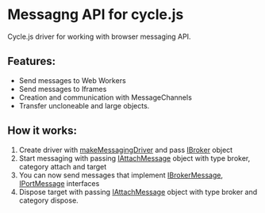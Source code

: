 # Messagng API for cycle.js
 Cycle.js driver for working with browser messaging API.
## Features:
 - Send messages to Web Workers
 - Send messages to Iframes
 - Creation and communication with MessageChannels
 - Transfer uncloneable and large objects.
## How it works:
 1. Create driver with [makeMessagingDriver](modules/_makemessagingdriver_.html#makemessagingdriver) and pass [IBroker](interfaces/_messagebroker_.ibroker.html) object
 2. Start messaging with passing [IAttachMessage](interfaces/_abstractbroker_.iattachmessage.html) object with type broker, category attach and target
 3. You can now send messages that implement [IBrokerMessage](interfaces/_abstractbroker_.ibrokermessage.html), [IPortMessage](interfaces/_abstractbroker_.iportmessage.html) interfaces
 4. Dispose target with passing [IAttachMessage](interfaces/_abstractbroker_.iattachmessage.html) object with type broker and category dispose.